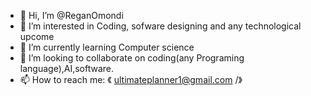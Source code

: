 - 👋 Hi, I’m @ReganOmondi
- 👀 I’m interested in Coding, sofware designing and any technological upcome
- 🌱 I’m currently learning Computer science
- 💞️ I’m looking to collaborate on coding(any Programing language),AI,software.
- 📫 How to reach me: 《 ultimateplanner1@gmail.com /》

<!---
ReganOmondi is a ✨ special ✨ repository because its `README.md` (this file) appears on your GitHub profile.
You can click the Preview link to take a look at your changes.
--->
